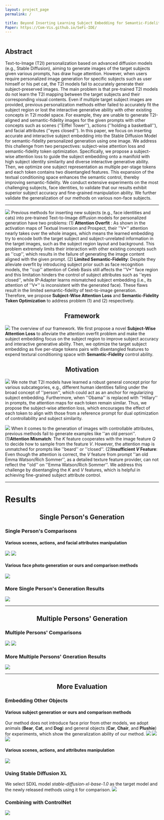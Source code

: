 ```yaml
---
layout: project_page
permalink: /

title: Beyond Inserting Learning Subject Embedding for Semantic-Fidelity Personalized Diffusion Generation
Paper: https://Com-Vis.github.io/SeFi-IDE/
---
```


<div class="columns is-centered has-text-centered">
    <div class="column is-four-fifths">
        <h2>Abstract</h2>
        <div class="content has-text-justified">
Text-to-Image (T2I) personalization based on advanced diffusion models (e.g., Stable Diffusion), aiming to generate images of the target subjects given various prompts, has draw huge attention. However, when users require personalized image generation for specific subjects such as user himself or his pet cat, the T2I models fail to accurately generate their subject-preserved images. The main problem is that pre-trained T2I models do not learn the T2I mapping between the target subjects and their corresponding visual contents. Even if multiple target subject images are provided, previous personalization methods either failed to accurately fit the subject region or lost the interactive generative ability with other existing concepts in T2I model space. For example, they are unable to generate T2I-aligned and semantic-fidelity images for the given prompts with other concepts such as scenes (''Eiffel Tower''), actions (''holding a basketball''), and facial attributes (''eyes closed''). In this paper, we focus on inserting accurate and interactive subject embedding into the Stable Diffusion Model for semantic-fidelity personalized generation using one image. We address this challenge from two perspectives: subject-wise attention loss and semantic-fidelity token optimization. Specifically, we propose a subject-wise attention loss to guide the subject embedding onto a manifold with high subject identity similarity and diverse interactive generative ability. Then, we optimize one subject representation as multiple per-stage tokens and each token contains two disentangled features. This expansion of the textual conditioning space enhances the semantic control, thereby improving semantic-fidelity. We conduct extensive experiments on the most challenging subjects, face identities, to validate that our results exhibit superior subject accuracy and fine-grained manipulation ability. We further validate the generalization of our methods on various non-face subjects.
        </div>
    </div>
</div>

---

![](/static/image/teaser.png)
Previous methods for inserting new subjects (e.g., face identities and cats) into pre-trained Text-to-Image diffusion models for personalized generation have two problems: (1) **Attention Overfit** : As shown in the activation maps of Textual Inversion and Prospect, their ''V*'' attention nearly takes over the whole images, which means the learned embedding try to encode both the target subject and subject-unrelated information in the target images, such as the subject region layout and background. This problem extremely limits their interaction with other existing concepts such as ''cup'', which results in the failure of generating the image content aligned with the given prompt. (2) **Limited Semantic-Fidelity**: Despite they alleviate overfit by introducing subject prior such as face recognition models, the ''cup'' attention of Celeb Basis still affects the ''V*'' face region and this limitation hinders the control of subject attributes such as ''eyes closed'', while IP-Adapter learns mismatched subject embedding (i.e., its attention of  ''V*'' is inconsistent with the generated face). These flaws result in the limited semantic-fidelity of text-to-image generation. Therefore, we propose **Subject-Wise Attention Loss** and **Semantic-Fidelity Token Optimization** to address problem (1) and (2) respectively.

## <center> Framework
![](/static/image/pipeline.png)
The overview of our framework. We first propose a novel **Subject-Wise Attention Loss** to alleviate the attention overfit problem and make the subject embedding focus on the subject region to improve subject accuracy and interactive generative ability. Then, we optimize the target subject embedding as five per-stage tokens pairs with disentangled features to expend textural conditioning space with **Semantic-Fidelity** control ability.

## <center> Motivation
![](/static/image/why_atten.png)
We note that T2I models have learned a robust general concept prior for various subcategories, e.g., different human identities falling under the broad concept of ''person'', which could act as an anchor for regularizing subject embedding. Furthermore, when ''Obama'' is replaced with ''Hillary'' in prompts, the attention maps for each token remain similar. Thus, we propose the subject-wise attention loss, which encourages the effect of each token to align with those from a reference prompt for dual optimization of controllability and subject similarity.

![](/static/image/why_kvsplit.png)
When it comes to the generation of images with controllable attributes, previous methods fail to generate examples like ''an old person''. (1)**Attention Mismatch**: The ${K}$ feature cooperates with the image feature ${Q}$ to decide how to sample from the feature ${V}$. However, the attention map is unmatched for prompts like ''beard'' or ''closed''. (2)**Insufficient ${V}$ Feature**: Even though the attention is correct, the ${V}$ feature from prompt ''an old Emma Watson/Rich Sommer'', as a detailed texture feature provider, can not reflect the ''old'' on ''Emma Watson/Rich Sommer''. We address this challenge by disentangling the ${K}$ and ${V}$ features, which is helpful in achieving fine-grained subject attribute control.

---

# Results

## <center> Single Person's Generation

### Single Person's Comparisons
#### Various scenes, actions, and facial attributes manipulation
![](/static/image/figure3.png)
![](/static/image/com_single_person.png)
#### Various face photo generation or ours and comparison methods
![](/static/image/face_generation_crop.png)

### More Single Person's Generation Results
![](/static/image/figure4.png)

---

## <center> Multiple Persons' Generation
### Multiple Persons' Comparisons
![](/static/image/scene.png)
![](/static/image/action.png)

### More Multiple Persons' Gneration Results
![](/static/image/multiperson.png)

---
## <center> More Evaluation
### Embedding Other Objects
#### Various subject generation or ours and comparison methods
Our method does not introduce face prior from other models, we adopt animals (**Bear**, **Cat**, and **Dog**) and general objects (**Car**, **Chair**, and **Plushie**) for experiments, which show the generalization ability of our method.
![](/static/image/more_objects.png)
![](/static/image/various_object1.png)
![](/static/image/various_object2.png)
#### Various scenes, actions, and attributes manipulation
![](/static/image/object_multi.png)

### Using Stable Diffusion XL
We select SDXL model *stable-diffusion-xl-base-1.0* as the target model and the newly released methods using it for comparison.
![](/static/image/generalize_to_sdxl_crop.png)

### Combining with ControlNet
![](/static/image/controlnet.png)


